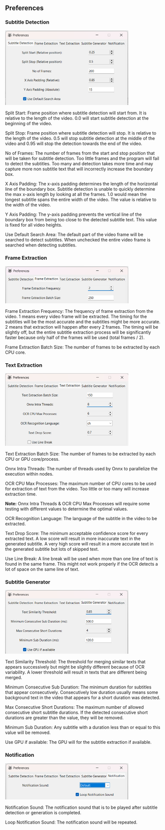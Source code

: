 ## Preferences

### Subtitle Detection

<img src="images/sub%20det.png" width="400">

Split Start: Frame position where subtitle detection will start from. It is relative to the length of the video. 0.0
will start subtitle detection at the beginning of the video.

Split Stop: Frame position where subtitle detection will stop. It is relative to the length of the video. 0.5 will stop
subtitle detection at the middle of the video and 0.95 will stop the detection towards the end of the video.

No of Frames: The number of frames from the start and stop position that will be taken for subtitle detection. Too
little frames and the program will fail to detect the subtitles. Too many and detection takes more time and may capture
more non subtitle text that will incorrectly increase the boundary box.

X Axis Padding: The x-axis padding determines the length of the horizontal line of the boundary box. Subtitle detection
is unable to quickly determine the max x-axis length by looking at all the frames. 1.0 would mean the longest subtitle
spans the entire width of the video. The value is relative to the width of the video.

Y Axis Padding: The y-axis padding prevents the vertical line of the boundary box from being too close to the detected
subtitle text. This value is fixed for all video heights.

Use Default Search Area: The default part of the video frame will be searched to detect subtitles. When unchecked the
entire video frame is searched when detecting subtitles.

### Frame Extraction

<img src="images/frame%20extract.png" width="400">

Frame Extraction Frequency: The frequency of frame extraction from the video. 1 means every video frame will be
extracted. The timing for the subtitles will be the most accurate and the subtitles might be more accurate. 2 means that
extraction will happen after every 2 frames. The timing will be slightly off, but the entire subtitle extraction process
will be significantly faster because only half of the frames will be used (total frames / 2).

Frame Extraction Batch Size: The number of frames to be extracted by each CPU core.

### Text Extraction

<img src="images/text%20extract.png" width="400">

Text Extraction Batch Size: The number of frames to be extracted by each CPU or GPU core/process.

Onnx Intra Threads: The number of threads used by Onnx to parallelize the execution within nodes.

OCR CPU Max Processes: The maximum number of CPU cores to be used for extraction of text from the video. Too little or
too many will increase extraction time.

**Note:** Onnx Intra Threads & OCR CPU Max Processes will require some testing with different values to determine the
optimal values.

OCR Recognition Language: The language of the subtitle in the video to be extracted.

Text Drop Score: The minimum acceptable confidence score for every extracted text. A low score will result in more
inaccurate text in the generated subtitle. A very high score will result in a more accurate text in the generated
subtitle but lots of skipped text.

Use Line Break: A line break will be used when more than one line of text is found in the same frame. This might not
work properly if the OCR detects a lot of space on the same line of text.

### Subtitle Generator

<img src="images/sub%20gen.png" width="400">

Text Similarity Threshold: The threshold for merging similar texts that appears successively but might be slightly
different because of OCR variability. A lower threshold will result in texts that are different being merged.

Minimum Consecutive Sub Duration: The minimum duration for subtitles that appear consecutively. Consecutively low
duration usually means some background text in the video that appears for a short duration was detected.

Max Consecutive Short Durations: The maximum number of allowed consecutive short subtitle durations. If the detected
consecutive short durations are greater than the value, they will be removed.

Minimum Sub Duration: Any subtitle with a duration less than or equal to this value will be removed.

Use GPU if available: The GPU will for the subtitle extraction if available.

### Notification

<img src="images/notification.png" width="400">

Notification Sound: The notification sound that is to be played after subtitle detection or generation is completed.

Loop Notification Sound: The notification sound will be repeated.
